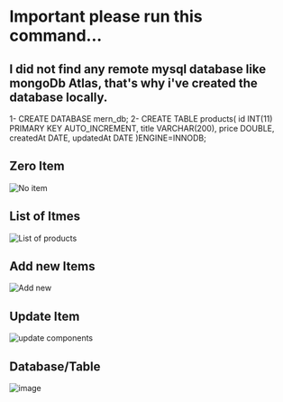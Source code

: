 # Important please run this command...
## I did not find any remote mysql database like mongoDb Atlas, that's why i've created the database locally.
1- CREATE DATABASE mern_db;
2- CREATE TABLE products(
id INT(11) PRIMARY KEY AUTO_INCREMENT,
title VARCHAR(200),
price DOUBLE,
createdAt DATE,
updatedAt DATE
)ENGINE=INNODB;

## Zero Item
![No item](https://user-images.githubusercontent.com/94215091/213460565-c5476a94-2da7-4be1-a594-3a8151490c67.png)

## List of Itmes
![List of products](https://user-images.githubusercontent.com/94215091/213460592-20d13c9a-426e-4dd2-b796-9e4698462bb8.png)

## Add new Items
![Add new](https://user-images.githubusercontent.com/94215091/213460634-a5557876-b351-489f-8ec8-1cc364c74fd6.png)

## Update Item
![update components](https://user-images.githubusercontent.com/94215091/213460666-b163dd7e-d65c-44dc-8ec9-43e5da894375.png)

## Database/Table
![image](https://user-images.githubusercontent.com/94215091/213461124-d1791a90-0c99-4bab-ac72-eae9f2ae8cee.png)
